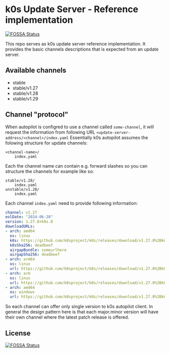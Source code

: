 # k0s Update Server - Reference implementation
[![FOSSA Status](https://app.fossa.com/api/projects/git%2Bgithub.com%2Fk0sproject%2Fupdate.svg?type=shield)](https://app.fossa.com/projects/git%2Bgithub.com%2Fk0sproject%2Fupdate?ref=badge_shield)


This repo serves as k0s update server reference implementation. It provides the basic channels descriptions that is expected from an update server.

## Available channels

- stable
- stable/v1.27
- stable/v1.28
- stable/v1.29

## Channel "protocol"


When autopilot is configred to use a channel called `some-channel`, it will request the information from following URL `<update-server-address/<channel>/index.yaml`
Essentially k0s autopilot assumes the folowing structure for update channels:

```text
<channel-name>/
    index.yaml
```

Each the channel name can contain e.g. forward slashes so you can structure the channels for example like so:

```text
stable/v1.28/
    index.yaml
unstable/v1.28/
    index.yaml
```

Each channel `index.yaml` need to provide following information:

```yaml
channel: v1.27
eolDate: "2024-06-28"
version: 1.27.8+k0s.0
downloadURLs:
- arch: amd64
  os: linux
  k0s: https://github.com/k0sproject/k0s/releases/download/v1.27.0%2Bk0s.0/k0s-v1.27.0+k0s.0-amd64
  k0sSha256: deadbeef
  airgapBundle: someurlhere
  airgapSha256: deadbeef
- arch: arm64
  os: linux
  url: https://github.com/k0sproject/k0s/releases/download/v1.27.0%2Bk0s.0/k0s-v1.27.0+k0s.0-arm64
- arch: arm
  os: linux
  url: https://github.com/k0sproject/k0s/releases/download/v1.27.0%2Bk0s.0/k0s-v1.27.0+k0s.0-arm
- arch: amd64
  os: windows
  url: https://github.com/k0sproject/k0s/releases/download/v1.27.0%2Bk0s.0/k0s-v1.27.0+k0s.0-amd64.exe
```

So each channel can offer only single version to k0s autopilot client. In general the design pattern here is that each major.minor version will have their own channel where the latest patch release is offered.


## License
[![FOSSA Status](https://app.fossa.com/api/projects/git%2Bgithub.com%2Fk0sproject%2Fupdate.svg?type=large)](https://app.fossa.com/projects/git%2Bgithub.com%2Fk0sproject%2Fupdate?ref=badge_large)